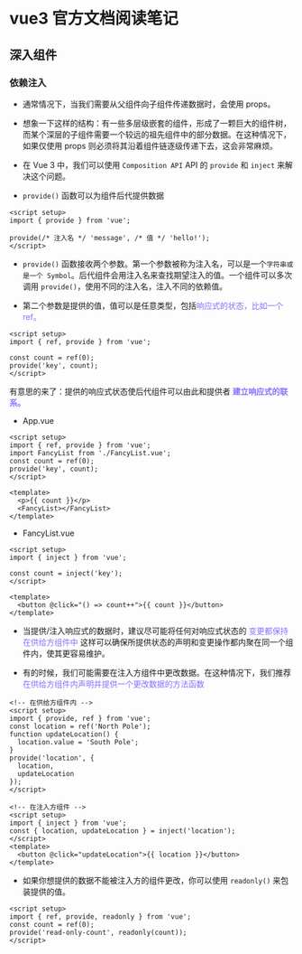# vue3 官方文档阅读笔记

## 深入组件

### 依赖注入

- 通常情况下，当我们需要从父组件向子组件传递数据时，会使用 props。

- 想象一下这样的结构：有一些多层级嵌套的组件，形成了一颗巨大的组件树，而某个深层的子组件需要一个较远的祖先组件中的部分数据。在这种情况下，如果仅使用 props 则必须将其沿着组件链逐级传递下去，这会非常麻烦。

- 在 Vue 3 中，我们可以使用 `Composition API` API 的 `provide` 和 `inject` 来解决这个问题。

- `provide()` 函数可以为组件后代提供数据

```vue
<script setup>
import { provide } from 'vue';

provide(/* 注入名 */ 'message', /* 值 */ 'hello!');
</script>
```

- `provide()` 函数接收两个参数。第一个参数被称为注入名，可以是一个`字符串或是一个 Symbol`。后代组件会用注入名来查找期望注入的值。一个组件可以多次调用 `provide()`，使用不同的注入名，注入不同的依赖值。

- 第二个参数是提供的值，值可以是任意类型，包括<span style="color:#8470FF">响应式的状态，比如一个 ref。</span>

```vue
<script setup>
import { ref, provide } from 'vue';

const count = ref(0);
provide('key', count);
</script>
```

有意思的来了：提供的响应式状态使后代组件可以由此和提供者 **<span style="color:#8470FF">建立响应式的联系。</span>**

- App.vue

```vue
<script setup>
import { ref, provide } from 'vue';
import FancyList from './FancyList.vue';
const count = ref(0);
provide('key', count);
</script>

<template>
  <p>{{ count }}</p>
  <FancyList></FancyList>
</template>
```

- FancyList.vue

```vue
<script setup>
import { inject } from 'vue';

const count = inject('key');
</script>

<template>
  <button @click="() => count++">{{ count }}</button>
</template>
```

- 当提供/注入响应式的数据时，建议尽可能将任何对响应式状态的 <span style="color:#8470FF">变更都保持在供给方组件中</span> 这样可以确保所提供状态的声明和变更操作都内聚在同一个组件内，使其更容易维护。

- 有的时候，我们可能需要在注入方组件中更改数据。在这种情况下，我们推荐 <span style="color:#8470FF">在供给方组件内声明并提供一个更改数据的方法函数</span>

```vue
<!-- 在供给方组件内 -->
<script setup>
import { provide, ref } from 'vue';
const location = ref('North Pole');
function updateLocation() {
  location.value = 'South Pole';
}
provide('location', {
  location,
  updateLocation
});
</script>
```

```vue
<!-- 在注入方组件 -->
<script setup>
import { inject } from 'vue';
const { location, updateLocation } = inject('location');
</script>
<template>
  <button @click="updateLocation">{{ location }}</button>
</template>
```

- 如果你想提供的数据不能被注入方的组件更改，你可以使用 `readonly()` 来包装提供的值。

```vue
<script setup>
import { ref, provide, readonly } from 'vue';
const count = ref(0);
provide('read-only-count', readonly(count));
</script>
```
